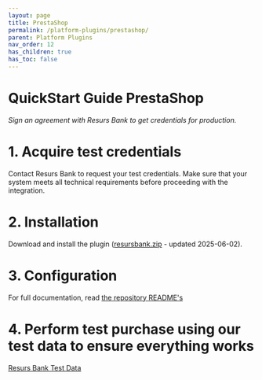 ```yaml
---
layout: page
title: PrestaShop
permalink: /platform-plugins/prestashop/
parent: Platform Plugins
nav_order: 12
has_children: true
has_toc: false
---
```

# QuickStart Guide PrestaShop

_Sign an agreement with Resurs Bank to get credentials for production._

# 1. Acquire test credentials

Contact Resurs Bank to request your test credentials. Make sure that your system meets all technical requirements before
proceeding with the integration.

# 2. Installation

Download and install the plugin ([resursbank.zip](download/resursbank.zip) - updated 2025-06-02).

# 3. Configuration

For full documentation, read [the repository README's](https://bitbucket.org/resursbankplugins/psmapi/src/master/)

# 4. Perform test purchase using our test data to ensure everything works

[Resurs Bank Test Data](https://developers.resurs.com/testing/)
